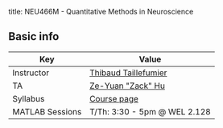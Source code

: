 title: NEU466M - Quantitative Methods in Neuroscience

## Basic info

|  Key  | Value                                                                                      |
|------------|-------------------------------------------------------------------------------------------|
| Instructor | [Thibaud Taillefumier](http://ctcn.utexas.edu/member/thibaud-taillefumier/) |
| TA         | [Ze-Yuan "Zack" Hu](http://zhu45.org)                                                     |
| Syllabus   | [Course page](http://ctcn.utexas.edu/quantitative-methods-neuroscience/) |
| MATLAB Sessions | T/Th: 3:30 - 5pm @ WEL 2.128 |